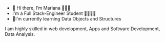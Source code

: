 - 👋 Hi there, I’m Mariana 💁🏻‍♀️
- I'm a Full Stack-Engineer Student 👩🏻‍💻🚀
- 🧊I’m currently learning Data Objects and Structures
  
I am highly skilled in web development, Apps and Software Development, Data Analysis.


